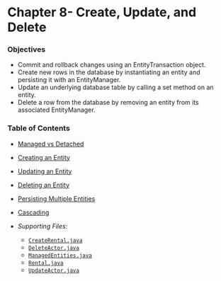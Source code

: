 # Chapter 8- Create, Update, and Delete

### Objectives
* Commit and rollback changes using an EntityTransaction
object.
* Create new rows in the database by instantiating an entity
and persisting it with an EntityManager.
* Update an underlying database table by calling a set method
on an entity.
* Delete a row from the database by removing an entity from its
associated EntityManager.

### Table of Contents
* [Managed vs Detached](managed_vs_detached.md)

* [Creating an Entity](creating_an_entity.md)

* [Updating an Entity](updating_an_entity.md)

* [Deleting an Entity](deleting_an_entity.md)

* [Persisting Multiple Entities](persisting_multiple_entities.md)

* [Cascading](cascading.md)

* *Supporting Files:*
  * [`CreateRental.java`](handsOn/CreateRental.java)
  * [`DeleteActor.java`](handsOn/DeleteActor.java)
  * [`ManagedEntities.java`](handsOn/ManagedEntities.java)
  * [`Rental.java`](handsOn/Rental.java)
  * [`UpdateActor.java`](handsOn/UpdateActor.java)
